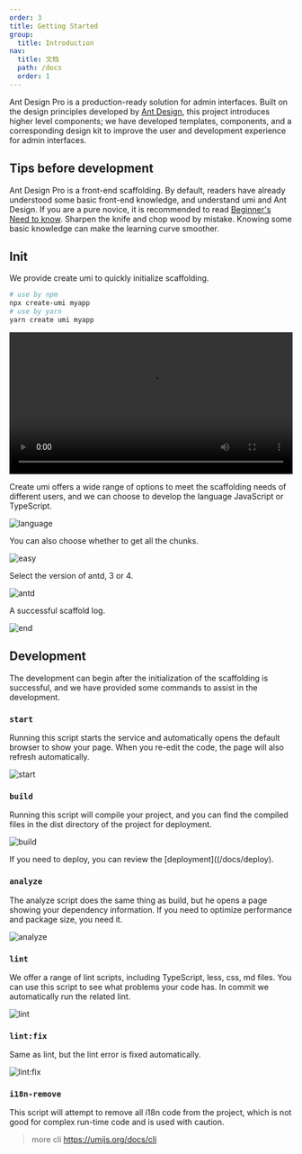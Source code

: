 ```yaml
---
order: 3
title: Getting Started
group:
  title: Introduction
nav:
  title: 文档
  path: /docs
  order: 1
---
```


Ant Design Pro is a production-ready solution for admin interfaces. Built on the design principles developed by [Ant Design](http://ant.design/), this project introduces higher level components; we have developed templates, components, and a corresponding design kit to improve the user and development experience for admin interfaces.

## Tips before development

Ant Design Pro is a front-end scaffolding. By default, readers have already understood some basic front-end knowledge, and understand umi and Ant Design. If you are a pure novice, it is recommended to read [Beginner's Need to know](/docs/introduction). Sharpen the knife and chop wood by mistake. Knowing some basic knowledge can make the learning curve smoother.

## Init

We provide create umi to quickly initialize scaffolding.

```bash
# use by npm
npx create-umi myapp
# use by yarn
yarn create umi myapp
```

<video src="https://gw.alipayobjects.com/os/antfincdn/0wSaPUs36y/My%252520Sequence_1.mp4" controls width="100%"></video>

Create umi offers a wide range of options to meet the scaffolding needs of different users, and we can choose to develop the language JavaScript or TypeScript.

![language](https://gw.alipayobjects.com/zos/antfincdn/fvy3icO6IL/sshot-4.png)

You can also choose whether to get all the chunks.

![easy](https://gw.alipayobjects.com/zos/antfincdn/Kqlh5sQslh/sshot-1.png)

Select the version of antd, 3 or 4.

![antd](https://gw.alipayobjects.com/zos/antfincdn/oPREL%26PSX9/sshot-2.png)

A successful scaffold log.

![end](https://gw.alipayobjects.com/zos/antfincdn/c7f3Y9B5Om/sshot-3.png)

## Development

The development can begin after the initialization of the scaffolding is successful, and we have provided some commands to assist in the development.

### `start`

Running this script starts the service and automatically opens the default browser to show your page. When you re-edit the code, the page will also refresh automatically.

![start](https://gw.alipayobjects.com/zos/antfincdn/1x2QB6onvP/74FDD893-9DBD-4A8F-BB70-C0649189BA3C.png)

### `build`

Running this script will compile your project, and you can find the compiled files in the dist directory of the project for deployment.

![build](https://gw.alipayobjects.com/zos/antfincdn/DVK9LCd9Te/75ED2D26-2984-4A8C-886D-C106D9BE4B70.png)

If you need to deploy, you can review the [deployment]((/docs/deploy).

### `analyze`

The analyze script does the same thing as build, but he opens a page showing your dependency information. If you need to optimize performance and package size, you need it.

![analyze](https://gw.alipayobjects.com/zos/antfincdn/ZTXFIYGGr%24/F8302DCB-DA37-4EDE-B6FF-76E35F727BBC.png)

### `lint`

We offer a range of lint scripts, including TypeScript, less, css, md files. You can use this script to see what problems your code has. In commit we automatically run the related lint.

![lint](https://gw.alipayobjects.com/zos/antfincdn/bUQ%24NATOiD/AEA3029A-4B88-4BEF-9C37-166BB32442A4.png)

### `lint:fix`

Same as lint, but the lint error is fixed automatically.

![lint:fix](https://gw.alipayobjects.com/zos/antfincdn/v%24E7PNxq%24R/210AAD0A-0CA1-47F3-9397-85EBD9CD4152.png)

### `i18n-remove`

This script will attempt to remove all i18n code from the project, which is not good for complex run-time code and is used with caution.

> more cli https://umijs.org/docs/cli
